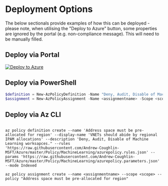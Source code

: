 # Deployment Options
The below sectionals provide examples of how this can be deployed - please note, when utilising the "Deploy to Azure" button, some properties are ignored by the portal (e.g. non-compliance message). This will need to be manually filled. 

## Deploy via Portal
[![Deploy to Azure](https://aka.ms/deploytoazurebutton)](https://portal.azure.com/#blade/Microsoft_Azure_Policy/CreatePolicyDefinitionBlade/uri/https%3A%2F%2Fraw.githubusercontent.com%2FAzure%2Fazure-policy%2Fmaster%2Fsamples%2FNetwork%2Faddress-space-must-be-pre-allocated-for-region%2Fazurepolicy.json)

## Deploy via PowerShell
```PowerShell
$definition = New-AzPolicyDefinition -Name "Deny, Audit, Disable of Machine Learning worksapces." -DisplayName "Deny, Audit, Disable of Machine Learning worksapces." -Policy 'https://raw.githubusercontent.com/Andrew-Coughlin-MSFT/Azure/master/Policy/MachineLearning/azurepolicy.rules.json' -Parameter 'https://raw.githubusercontent.com/Andrew-Coughlin-MSFT/Azure/master/Policy/MachineLearning/azurepolicy.parameters.json' -Mode All
$assignment = New-AzPolicyAssignment -Name <assignmentname> -Scope <scope> -PolicyDefinition $definition
```
## Deploy via Az CLI
````cli

az policy definition create --name 'Address space must be pre-allocated for region' --display-name 'VNETs should abide by regional IPAM allocations' --description 'Deny, Audit, Disable of Machine Learning worksapces." --rules 'https://raw.githubusercontent.com/Andrew-Coughlin-MSFT/Azure/master/Policy/MachineLearning/azurepolicy.rules.json' --params 'https://raw.githubusercontent.com/Andrew-Coughlin-MSFT/Azure/master/Policy/MachineLearning/azurepolicy.parameters.json' --mode Indexed

az policy assignment create --name <assignmentname> --scope <scope> --policy "Address space must be pre-allocated for region" 
